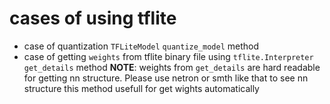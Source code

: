 cases of using tflite 
=====================
* case of quantization `TFLiteModel` `quantize_model` method
* case of getting `weights` from tflite binary file using `tflite.Interpreter ` `get_details` method
  **NOTE**: weights from `get_details` are hard readable for getting nn structure. Please use netron or smth like that to see nn structure
  this method usefull for get wights automatically  